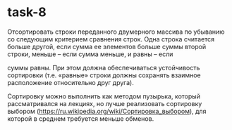 # task-8
Отсортировать строки переданного двумерного массива по убыванию со следующим критерием сравнения строк. Одна строка считается больше другой, если сумма ее элементов больше суммы второй строки, меньше – если сумма меньше, и равны – если

суммы равны. При этом должна обеспечиваться устойчивость сортировки (т.е. «равные» строки должны сохранять взаимное расположение относительно друг друга).

Сортировку можно выполнить как методом пузырька, который рассматривался на лекциях, но лучше реализовать сортировку выбором (https://ru.wikipedia.org/wiki/Сортировка_выбором), для которой в среднем требуется меньше обменов.
